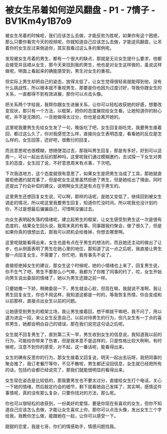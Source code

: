 # 被女生吊着如何逆风翻盘 - P1 - 7情子 - BV1Km4y1B7o9

被女生吊着的时候呢，我们应该怎么去做，才能反败为胜呢，如果你有这个困惑，那么只要你看完今天的视频呢，你就知道自己应该怎么去做，才能逆风翻盘，让吊着你的女生反过来倒追你，其实我看过这么多的案例呢。

发现被女生吊着的男生，都有一个很大的缺点，那就是无论女生提什么要求，他都会接受并且顺从女生，那今天来找到我的男生，他也是对女生这样做的，虽说这样做呢，明面上看起来的确能感受到，男生对女生的重视。

但实际上男生却把自己的姿态，放得太低了，让女生觉得很轻易就能得到他，没有什么挑战性，所以根本就不重视男生，那要是你也因为过度讨好，导致你跟女生的关系，一直都得不到有效进展，那你可以点击头像。

把关系两个字给我，我帮你跟女生进展关系，让你可以轻松收获她的好感，想要改变现状，那只有一个方法，以框架，把你的态度展现给女生看，让她知道你的耐心呢，并不是无限的，一旦她做得太过分，你也是会离开她的。

这里呢我要男生先给女生发了一句，晚饭吃了吧，女生回复刚吃完，我要男生接着回，都过这么久了，你对我感觉怎么样，直接向女生表明态度，看看她的反应是怎么样的，女生回答，还好吧，很敷衍的回复。

而且意思呢也很模糊，想随便混过去，那我叫男生回复，那是有多好，好到可以这周一，可以一起出去玩的那种吗，这里呢我们通过模糊邀约，去试探一下女生对男生的态度，女生回了说，不好意思周末有点事，下次吧。

下次我选地方，这个态度就很有意思了，如果女生是把男生当成了工具，那她就直接拒绝邀约就完事了，但是呢女生这里虽然拒绝了男生，但是她给出了理由，同时还提出了约会补偿的建议，说明啊女生还是有点在乎男生的。

这里男生还想回复女生说，可以啊，那样的话呢，是她又变低了，继续回到被女生调走的情况，所以呢这里我要男生回复，知道你忙没时间，所以呢我也没计划约你，不过是想最后骗骗自己，可惜啊没骗过去。

向女生表明起失落的情绪呢，建立起男生的框架，让女生感受到男生这一次是很有态度的，结果女生回头说，我周末真的有事，同事跟我约聚会，做了很久了，但是如果你真的很想出去，那我可以把机会给推掉，你想去哪里啊。

这里呢就能看得出来，女生也是有点在乎男生的想法的，而且她还主动的做出了让步，也从侧面表明了男生在她心里的地位，那知道了这一点之后呢，我直接让男生狠一点回复女生，不需要了，你忙吧，我有事先不说了。

直接拒绝掉女生的建议，那女生这个时候呢，她的小情绪也上来了，回复男生说，你不生气了吧，男生不要那么小气嘛，我都为了你推了同事的约了，哎，女生开始向男生说出委屈的情绪了，她以为男生还跟之前一样。

只要她撒一下娇，稍微委屈一下，男生就会心软，但现在嘛，我就说不准啊，我让男生回复女生，你也不用这样，我知道这都是一时的，等我恢复热情，你会变成和以前那样，直接点出女生以前的问题。

让她感受到男生的框架立场，我让男生接着回，想干嘛就干嘛吧，我不问了，用以退为进这一招，来让女生反思自己，以前对待男生的行为，但凡女生有一丁点的喜欢男生，她都会明白自己的错误，那在我们说完这句话之后呢。

女生就不回复男生了，直到第二天一早，男生收到女生的信息说，我知道我以前的行为，可能给你带来了伤害，但是我本意不是这样的，只是性格比较大咧咧，有时候呢，注意不到你的感受，对不起，这一番话呢，能看得出来。

女生的确有反思你的行为，那女生接着又回复说，明天一起出去玩呀，我把同事的聚会推了，我订老餐厅等你，不见不散啦，男生都还没回信息，女生就已经把所有的话，包括约会都已经说完了，那我们就能很明显的看得出来。

女生现在姿态是比较低的，那我要男生也不要太过分，直接给女生打个电话，关心一下她的情绪，然后敲定约会的细节，剩下就看她自己发挥了，其实啊，感情这件事情呢，真的没有那么复杂，只要你找对的方法，那么呢。

你也可以很轻松的收获到，一份美好的爱情，要是你现在有喜欢的女生，但你不知道自己应该怎么去做，才能让女生喜欢上你，那你可以点击头像，发出女生三个字给我，我教你怎么做，能跟她在一起，让你可以感受一下。

甜甜的恋爱，我是七哥，你们的情感助手，情感问题找我。